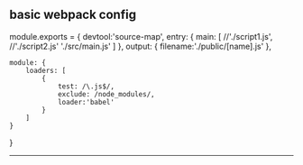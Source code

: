 

basic webpack config
------------------------------------------------------------------

module.exports = {
    devtool:'source-map',
    entry: {
        main: [
            //'./script1.js',
            //'./script2.js'
            './src/main.js'
        ]
    },
    output: {
        filename:'./public/[name].js'
    },

    module: {
        loaders: [
            {
                test: /\.js$/,
                exclude: /node_modules/,
                loader:'babel'
            }
        ]
    }

}

------------------------------------------------------------------